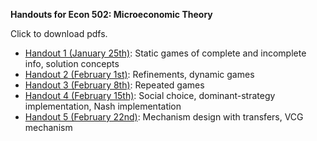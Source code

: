 **Handouts for Econ 502: Microeconomic Theory**

Click to download pdfs.

* [Handout 1 (January 25th)](e502-h1/e502-h1.pdf?raw=true): Static games of complete and incomplete info, solution concepts
* [Handout 2 (February 1st)](e502-h2/e502-h2.pdf?raw=true): Refinements, dynamic games
* [Handout 3 (February 8th)](e502-h3/e502-h3.pdf?raw=true): Repeated games
* [Handout 4 (February 15th)](e502-h4/e502-h4.pdf?raw=true): Social choice, dominant-strategy implementation, Nash implementation
* [Handout 5 (February 22nd)](e502-h5/e502-h5.pdf?raw=true): Mechanism design with transfers, VCG mechanism